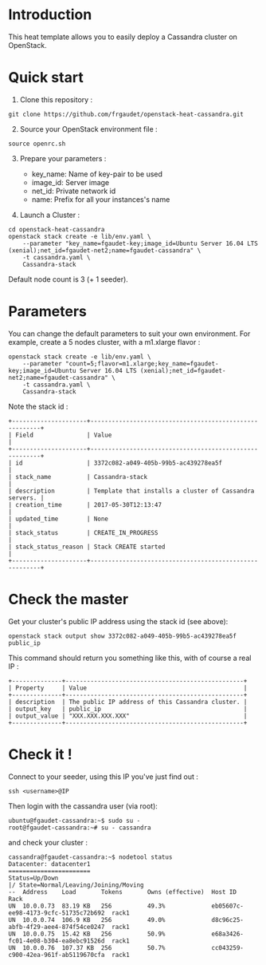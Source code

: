 # Introduction

This heat template allows you to easily deploy a Cassandra cluster on OpenStack.

# Quick start
1) Clone this repository :

`git clone https://github.com/frgaudet/openstack-heat-cassandra.git`

2) Source your OpenStack environment file :

`source openrc.sh`

3) Prepare your parameters :

	* key_name: Name of key-pair to be used
	* image_id: Server image
	* net_id: Private network id
	* name: Prefix for all your instances's name

4) Launch a Cluster :

```
cd openstack-heat-cassandra
openstack stack create -e lib/env.yaml \
	--parameter "key_name=fgaudet-key;image_id=Ubuntu Server 16.04 LTS (xenial);net_id=fgaudet-net2;name=fgaudet-cassandra" \
	-t cassandra.yaml \
	Cassandra-stack
```

Default node count is 3 (+ 1 seeder).

# Parameters

You can change the default parameters to suit your own environment. For example, create a 5 nodes cluster, with a m1.xlarge flavor :

```
openstack stack create -e lib/env.yaml \
	--parameter "count=5;flavor=m1.xlarge;key_name=fgaudet-key;image_id=Ubuntu Server 16.04 LTS (xenial);net_id=fgaudet-net2;name=fgaudet-cassandra" \
	-t cassandra.yaml \
	Cassandra-stack
```

Note the stack id :
```
+---------------------+--------------------------------------------------------+
| Field               | Value                                                  |
+---------------------+--------------------------------------------------------+
| id                  | 3372c082-a049-405b-99b5-ac439278ea5f                   |
| stack_name          | Cassandra-stack                                        |
| description         | Template that installs a cluster of Cassandra servers. |
| creation_time       | 2017-05-30T12:13:47                                    |
| updated_time        | None                                                   |
| stack_status        | CREATE_IN_PROGRESS                                     |
| stack_status_reason | Stack CREATE started                                   |
+---------------------+--------------------------------------------------------+
```

# Check the master

Get your cluster's public IP address using the stack id (see above):

`openstack stack output show 3372c082-a049-405b-99b5-ac439278ea5f public_ip`

This command should return you something like this, with of course a real IP :
```
+--------------+--------------------------------------------------+
| Property     | Value                                            |
+--------------+--------------------------------------------------+
| description  | The public IP address of this Cassandra cluster. |
| output_key   | public_ip                                        |
| output_value | "XXX.XXX.XXX.XXX"                                |
+--------------+--------------------------------------------------+
```

# Check it !

Connect to your seeder, using this IP you've just find out :

`ssh <username>@IP`

Then login with the cassandra user (via root):

```
ubuntu@fgaudet-cassandra:~$ sudo su -
root@fgaudet-cassandra:~# su - cassandra
```

and check your cluster :

```
cassandra@fgaudet-cassandra:~$ nodetool status
Datacenter: datacenter1
=======================
Status=Up/Down
|/ State=Normal/Leaving/Joining/Moving
--  Address    Load       Tokens       Owns (effective)  Host ID                               Rack
UN  10.0.0.73  83.19 KB   256          49.3%             eb05607c-ee98-4173-9cfc-51735c72b692  rack1
UN  10.0.0.74  106.9 KB   256          49.0%             d8c96c25-abfb-4f29-aee4-874f54ce0247  rack1
UN  10.0.0.75  15.42 KB   256          50.9%             e68a3426-fc01-4e08-b304-ea8ebc91526d  rack1
UN  10.0.0.76  107.37 KB  256          50.7%             cc043259-c900-42ea-961f-ab5119670cfa  rack1
```
